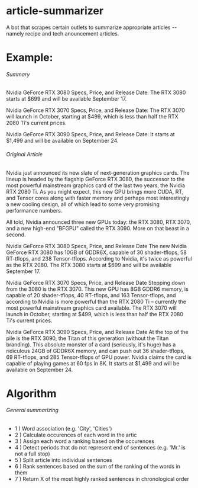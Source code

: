# article-summarizer

A bot that scrapes certain outlets to summarize appropriate articles -- namely recipe and tech anouncement articles.

# Example: 

###### Summary

Nvidia GeForce RTX 3080 Specs, Price, and Release Date:
The RTX 3080 starts at $699 and will be available September 17.

Nvidia GeForce RTX 3070 Specs, Price, and Release Date:
The RTX 3070 will launch in October, starting at $499, which is less than half the RTX 2080 Ti's current prices.

Nvidia GeForce RTX 3090 Specs, Price, and Release Date:
It starts at $1,499 and will be available on September 24.

###### Original Article

Nvidia just announced its new slate of next-generation graphics cards. The lineup is headed by the flagship GeForce RTX 3080, the successor to the most powerful mainstream graphics card of the last two years, the Nvidia RTX 2080 Ti. As you might expect, this new GPU brings more CUDA, RT, and Tensor cores along with faster memory and perhaps most interestingly a new cooling design, all of which lead to some very promising performance numbers.

All told, Nvidia announced three new GPUs today: the RTX 3080, RTX 3070, and a new high-end "BFGPU" called the RTX 3090. More on that beast in a second.

Nvidia GeForce RTX 3080 Specs, Price, and Release Date
The new Nvidia GeForce RTX 3080 has 10GB of GDDR6X, capable of 30 shader-tflops, 58 RT-tflops, and 238 Tensor-tflops. According to Nvidia, it's twice as powerful as the RTX 2080. The RTX 3080 starts at $699 and will be available September 17.

Nvidia GeForce RTX 3070 Specs, Price, and Release Date
Stepping down from the 3080 is the RTX 3070. This new GPU has 8GB GDDR6 memory, is capable of 20 shader-tflops, 40 RT-tflops, and 163 Tensor-tflops, and according to Nvidia is more powerful than the RTX 2080 Ti – currently the most powerful mainstream graphics card available. The RTX 3070 will launch in October, starting at $499, which is less than half the RTX 2080 Ti's current prices.

Nvidia GeForce RTX 3090 Specs, Price, and Release Date
At the top of the pile is the RTX 3090, the Titan of this generation (without the Titan branding). This absolute monster of a card (seriously, it's huge) has a ridiculous 24GB of GDDR6X memory, and can push out 36 shader-tflops, 69 RT-tflops, and 285 Tensor-tflops of GPU power. Nvidia claims the card is capable of playing games at 60 fps in 8K. It starts at $1,499 and will be available on September 24.


# Algorithm
###### General summarizing
* 1 ) Word association (e.g. 'City', 'Cities')
* 2 ) Calculate occurences of each word in the artic
* 3 ) Assign each word a ranking based on the occurences
* 4 ) Detect periods that do not represent end of sentences (e.g. 'Mr.' is not a full stop)
* 5 ) Split article into individual sentences
* 6 ) Rank sentences based on the sum of the ranking of the words in them
* 7 ) Return X of the most highly ranked sentences in chronological order
